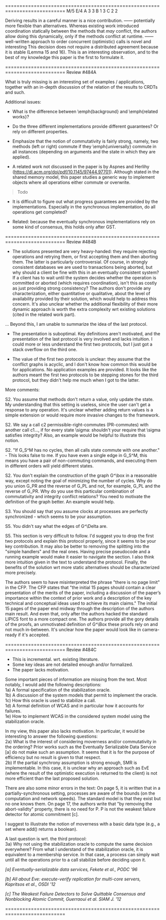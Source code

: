 ===========================================================================
      M/5  E/4
A    3      3
B    1      3
C    2      2

Deriving results in a careful manner is a nice contribution.
——
potentially more flexible than alternatives. Whereas existing work introduced coordination
statically between the methods that *may* conflict, the authors allow doing this
dynamically, only if the methods conflict at runtime.
——
well-written
approach to order concurrent (optimistic) calls is novel and interesting
This decision does not require a distributed agreement because it is stable (Lemma 15 and 16). This is an interesting observation, and to the best of my knowledge this paper is the first to formulate it.


===========================================================================
Review #484A

What is truly missing is an interesting set of examples / applications, together with an in-depth discussion of the relation of the results to CRDTs and such.

Additional issues:

- What is the difference between \emph{background} and \emph{related works}?

- Do the three different implementations provide different guarantees? Or rely on different properties.

- Emphasize that the notion of commutativity is fairly strong, namely, two methods (left or right) commute if they \emph{universally} commute in all instances (depending on arguments and the state in which they are applied).

- A related work not discussed in the paper is by Aspnes and Herlihy (https://dl.acm.org/doi/pdf/10.1145/97444.97701). Although stated in the shared memory model, this paper studies a generic way to implement objects where all operations either commute or overwrite.

> Todo

- It is difficult to figure out what progress guarantees are provided by the implementations.
Especially in the synchronous implementation, do all operations get completed?

- Related: because the eventually synchronous implementations rely on some kind of consensus, this holds only after GST.


===========================================================================
Review #484B

- The solutions presented are very heavy-handed: they require rejecting
operations and retrying them, or first accepting them and then aborting
them. The latter is particularly controversial. Of course, in strongly
consistent databases we are used to transactions being aborted, but why should a
client be fine with this in an eventually consistent system? If a client has to
wait until the system decides whether the operation is committed or aborted
(which requires coordination), isn't this as costly as just providing strong
consistency? The authors don't provide any characterization, either quantitative
or qualitative, about the level of availability provided by their solution,
which would help to address this concern. It's also unclear whether the
additional flexibility of their more dynamic approach is worth the extra
complexity wrt existing solutions (cited in the related work part).

... Beyond this, I am unable to summarize the idea of the last protocol.
- The presentation is suboptimal. Key definitions aren't motivated, and the
presentation of the last protocol is very involved and lacks intuition. I could
more or less understand the first two protocols, but I just got a stack overflow
on the third one.

- The value of the first two protocols is unclear: they assume that the conflict
graphs is acyclic, and I don't know how common this would be for
applications. No application examples are provided. It looks like the authors
meant the first two protocols to be stepping stones for the third protocol, but
they didn't help me much when I got to the latter.

More comments:

S2. You assume that methods don't return a value, only update the state. My
understanding that this setting is useless, since the user can't get a response
to any operation. It's unclear whether adding return values is a simple
extension or would require more invasive changes to the framework.

S2. We say a call c2 permissible-right-commutes (PR-commutes) with another call
c1..., if for every state \sigma: shouldn't your require that \sigma satisfies
integrity? Also, an example would be helpful to illustrate this notion.

S2. "If G_S^M has no cycles, then all calls state commute with one another." -
This looks false to me. If you have even a single edge in G_S^M, this means you
have a pair of non-commuting commands, and executing them in different orders
will yield different states.

S2. You don't explain the construction of the graph G^\box in a reasonable way,
except noting the goal of minimizing the number of cycles. Why do you union G_PR
and the reverse of G_PL and not, for example, G_PL and the reverse of G_PR. Why
do you use this particular combination of commutativity and integrity conflict
relations? You need to motivate the definition of the graph better. An example
would help.

S3. You should say that you assume clocks at processes are perfectly
synchronized - which seems to be your assumption.

S5. You didn't say what the edges of G^\Delta are.

S5. This section is very difficult to follow. I'd suggest you to drop the first
two protocols and explain this protocol properly, since it seems to be your key
contribution. It may also be better to removing the splitting into the "simple
handlers" and the real ones. Having precise pseudocode and a running example
would make it easier to navigate the section. I also think more intuition given
in the text to understand the protocol. Finally, the benefits of the solution
wrt more static alternatives should be characterized more precisely.

The authors seem to have misinterpreted the phrase "there is no page limit" in
the CFP. The CFP states that "the initial 15 pages should contain a clear
presentation of the merits of the paper, including a discussion of the paper’s
importance within the context of prior work and a description of the key
technical and conceptual ideas used to achieve its main claims." The initial 15
pages of the paper end midway through the description of the authors main
result. And even that, only after the authors hacked the standard LIPICS font to
a more compact one. The authors provide all the gory details of the proofs, an
unmotivated definition of G^\Box these proofs rely on and not much in-between.
It's unclear how the paper would look like in camera-ready if it's accepted.


===========================================================================
Review #484C

- This is incremental. wrt. existing literature.
- Some key ideas are not detailed enough and/or formalized.
- The paper lacks motivation.

Some important pieces of information are missing from the text.
Most notably, I would add the following descriptions:  
1a) A formal specification of the stabilization oracle.  
1b) A discussion of the system models that permit to implement the oracle.  
1c) How this oracle is used to stabilize a call.  
1d) A formal definition of WCAS and in particular how it accounts for failures.  
1e) How to implement WCAS in the considered system model using the stabilization oracle.

In my view, this paper also lacks motivation. 
In particular, it would be interesting to answer the following questions:  
2a) What is the interest of considering moverness and/or commutativity in the ordering? Prior works such as the Eventually Serializable Data Service [a] do not make such an assumption. It seems that it is for the purpose of efficiency but no result is given to that respect.  
2b) If the partial synchrony assumption is strong enough, SMR is implementable. In this case, it is unclear why an approach such as EvE (where the result of the optimistic execution is returned to the client) is not more efficient than the last proposed solution.

There are also some minor errors in the text:
On page 5, it is written that in a partially-synchronous setting, processes are aware of the bounds (on the computation and network speeds). 
The standard model is that they exist but no one knows them.
On page 17, the authors write that "by removing the abort-validty" property, there is no need for P.
P is not the weakest failure detector for atomic commitment [c].

I suggest to illustrate the notion of moverness with a basic data type (e.g., a set where add() returns a boolean).

A last question is wrt. the third protocol:  
3a) Why not using the stabilization oracle to compute the same decision everywhere? From what I understand of the stabilization oracle, it is equivalent to a membership service. In that case, a process can simply wait until all the operations prior to a call stabilize before deciding upon it.

_[a] Eventually-serializable data services, Fekete et al., PODC '96_

_[b] All about Eve: execute-verify replication for multi-core servers, Kapritsos et al., OSDI '12_

_[c] The Weakest Failure Detectors to Solve Quittable Consensus and Nonblocking Atomic Commit, Guerraoui et al. SIAM J. '12_

===========================================================================
